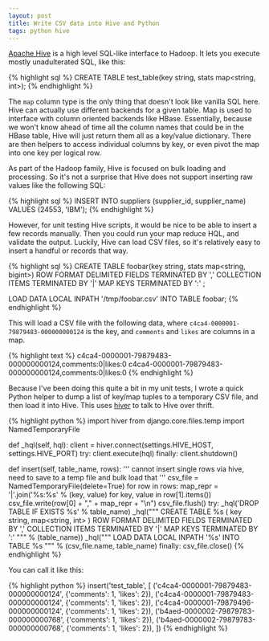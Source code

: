 ```yaml
---
layout: post
title: Write CSV data into Hive and Python
tags: python hive
---
```


[Apache Hive](http://hive.apache.org/) is a high level SQL-like interface to Hadoop. It lets you execute mostly unadulterated SQL, like this:

{% highlight sql %}
CREATE TABLE test_table(key string, stats map<string, int>);
{% endhighlight %}

The `map` column type is the only thing that doesn't look like vanilla SQL here. Hive can actually use different backends for a given table. Map is used to interface with column oriented backends like HBase. Essentially, because we won't know ahead of time all the column names that could be in the HBase table, Hive will just return them all as a key/value dictionary. There are then helpers to access individual columns by key, or even pivot the map into one key per logical row.

As part of the Hadoop family, Hive is focused on bulk loading and processing. So it's not a surprise that Hive does not support inserting raw values like the following SQL:

{% highlight sql %}
INSERT INTO suppliers (supplier_id, supplier_name) VALUES (24553, 'IBM');
{% endhighlight %}

However, for unit testing Hive scripts, it would be nice to be able to insert a few records manually. Then you could run your map reduce HQL, and validate the output. Luckily, Hive can load CSV files, so it's relatively easy to insert a handful or records that way.

{% highlight sql %}
CREATE TABLE foobar(key string, stats map<string, bigint>)
ROW FORMAT DELIMITED
FIELDS TERMINATED BY ','
COLLECTION ITEMS TERMINATED BY '|'
MAP KEYS TERMINATED BY ':' ;

LOAD DATA LOCAL INPATH '/tmp/foobar.csv' INTO TABLE foobar;
{% endhighlight %}

This will load a CSV file with the following data, where `c4ca4-0000001-79879483-000000000124` is the key, and `comments` and `likes` are columns in a map.

{% highlight text %}
c4ca4-0000001-79879483-000000000124,comments:0|likes:0
c4ca4-0000001-79879483-000000000124,comments:0|likes:0
{% endhighlight %}

Because I've been doing this quite a bit in my unit tests, I wrote a quick Python helper to dump a list of key/map tuples to a temporary CSV file, and then load it into Hive. This uses [hiver](https://github.com/tebeka/hiver) to talk to Hive over thrift.

{% highlight python %}
import hiver
from django.core.files.temp import NamedTemporaryFile


def _hql(self, hql):
    client = hiver.connect(settings.HIVE_HOST, settings.HIVE_PORT)
    try:
        client.execute(hql)
    finally:
        client.shutdown()


def insert(self, table_name, rows):
    ''' cannot insert single rows via hive, need to save to a temp file and bulk load that '''
    csv_file = NamedTemporaryFile(delete=True)
    for row in rows:
        map_repr = '|'.join('%s:%s' % (key, value) for key, value in row[1].items())
        csv_file.write(row[0] + "," + map_repr + "\n")
    csv_file.flush()
    try:
        _hql('DROP TABLE IF EXISTS %s' % table_name)
        _hql("""
            CREATE TABLE
                %s (
                    key string,
                    map<string, int>
                )
            ROW FORMAT DELIMITED
            FIELDS TERMINATED BY ','
            COLLECTION ITEMS TERMINATED BY '|'
            MAP KEYS TERMINATED BY ':'
        """ % (table_name))
        _hql("""
            LOAD DATA LOCAL INPATH '%s' INTO TABLE %s
        """ % (csv_file.name, table_name)
    finally:
        csv_file.close()
{% endhighlight %}

You can call it like this:

{% highlight python %}
    insert('test_table', [
        ('c4ca4-0000001-79879483-000000000124', {'comments': 1, 'likes': 2}),
        ('c4ca4-0000001-79879483-000000000124', {'comments': 1, 'likes': 2}),
        ('c4ca4-0000001-79879496-000000000124', {'comments': 1, 'likes': 2}),
        ('b4aed-0000002-79879783-000000000768', {'comments': 1, 'likes': 2}),
        ('b4aed-0000002-79879783-000000000768', {'comments': 1, 'likes': 2}),
    ])
{% endhighlight %}

